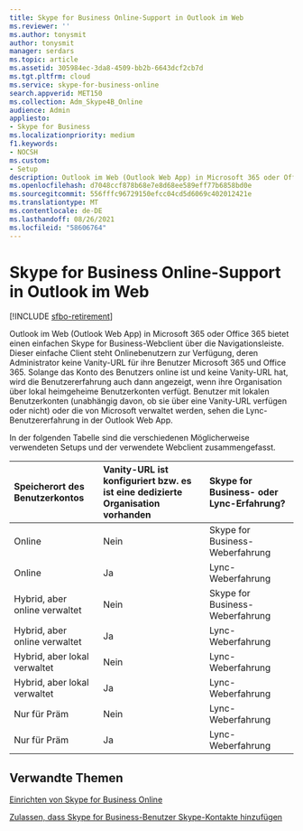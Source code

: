 ```yaml
---
title: Skype for Business Online-Support in Outlook im Web
ms.reviewer: ''
ms.author: tonysmit
author: tonysmit
manager: serdars
ms.topic: article
ms.assetid: 305984ec-3da8-4509-bb2b-6643dcf2cb7d
ms.tgt.pltfrm: cloud
ms.service: skype-for-business-online
search.appverid: MET150
ms.collection: Adm_Skype4B_Online
audience: Admin
appliesto:
- Skype for Business
ms.localizationpriority: medium
f1.keywords:
- NOCSH
ms.custom:
- Setup
description: Outlook im Web (Outlook Web App) in Microsoft 365 oder Office 365 bietet einen einfachen Skype for Business-Webclient über die Navigationsleiste. Dieser einfache Client steht Onlinebenutzern zur Verfügung, deren Administrator keine Vanity-URL für ihre Benutzer Microsoft 365 und Office 365. Solange das Konto des Benutzers online ist und keine Vanity-URL hat, wird die Benutzererfahrung auch dann angezeigt, wenn ihre Organisation über lokal heimgeheime Benutzerkonten verfügt. Benutzer mit lokalen Benutzerkonten (unabhängig davon, ob sie über eine Vanity-URL verfügen oder nicht) oder die von Microsoft verwaltet werden, sehen die Lync-Benutzererfahrung in der Outlook Web App.
ms.openlocfilehash: d7048ccf878b68e7e8d68ee589eff77b6858bd0e
ms.sourcegitcommit: 556fffc96729150efcc04cd5d6069c402012421e
ms.translationtype: MT
ms.contentlocale: de-DE
ms.lasthandoff: 08/26/2021
ms.locfileid: "58606764"
---
```

# <a name="skype-for-business-online-support-in-outlook-on-the-web"></a>Skype for Business Online-Support in Outlook im Web

[!INCLUDE [sfbo-retirement](../../Hub/includes/sfbo-retirement.md)]

Outlook im Web (Outlook Web App) in Microsoft 365 oder Office 365 bietet einen einfachen Skype for Business-Webclient über die Navigationsleiste. Dieser einfache Client steht Onlinebenutzern zur Verfügung, deren Administrator keine Vanity-URL für ihre Benutzer Microsoft 365 und Office 365. Solange das Konto des Benutzers online ist und keine Vanity-URL hat, wird die Benutzererfahrung auch dann angezeigt, wenn ihre Organisation über lokal heimgeheime Benutzerkonten verfügt. Benutzer mit lokalen Benutzerkonten (unabhängig davon, ob sie über eine Vanity-URL verfügen oder nicht) oder die von Microsoft verwaltet werden, sehen die Lync-Benutzererfahrung in der Outlook Web App.
  
In der folgenden Tabelle sind die verschiedenen Möglicherweise verwendeten Setups und der verwendete Webclient zusammengefasst.
  
|**Speicherort des Benutzerkontos** <br/> |**Vanity-URL ist konfiguriert bzw. es ist eine dedizierte Organisation vorhanden** <br/> |**Skype for Business- oder Lync-Erfahrung?** <br/> |
|:-----|:-----|:-----|
|Online  <br/> |Nein  <br/> |Skype for Business-Weberfahrung  <br/> |
|Online  <br/> |Ja  <br/> |Lync-Weberfahrung  <br/> |
|Hybrid, aber online verwaltet  <br/> |Nein  <br/> |Skype for Business-Weberfahrung  <br/> |
|Hybrid, aber online verwaltet  <br/> |Ja  <br/> |Lync-Weberfahrung  <br/> |
|Hybrid, aber lokal verwaltet  <br/> |Nein  <br/> |Lync-Weberfahrung  <br/> |
|Hybrid, aber lokal verwaltet  <br/> |Ja  <br/> |Lync-Weberfahrung  <br/> |
|Nur für Präm  <br/> |Nein  <br/> |Lync-Weberfahrung  <br/> |
|Nur für Präm  <br/> |Ja  <br/> |Lync-Weberfahrung  <br/> |
   

## <a name="related-topics"></a>Verwandte Themen
[Einrichten von Skype for Business Online](set-up-skype-for-business-online.md)

[Zulassen, dass Skype for Business-Benutzer Skype-Kontakte hinzufügen](let-skype-for-business-users-add-skype-contacts.md)

  
 
